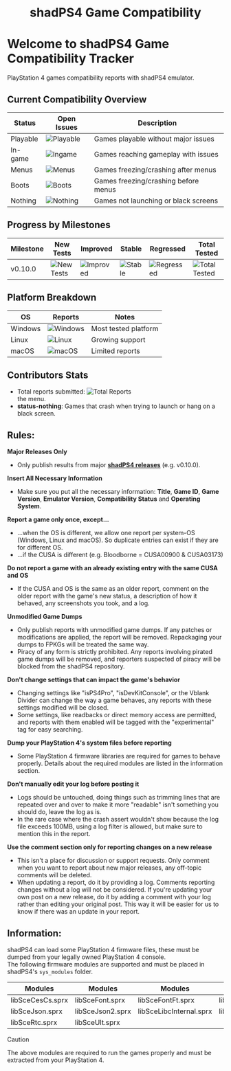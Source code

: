 <h1 align="center">
  <b>shadPS4 Game Compatibility</b>
</h1>

# Welcome to shadPS4 Game Compatibility Tracker

PlayStation 4 games compatibility reports with shadPS4 emulator.

## Current Compatibility Overview

| Status         | Open Issues                                                                                                                   | Description                          |
|----------------|------------------------------------------------------------------------------------------------------------------------------|------------------------------------|
| Playable       | ![Playable](https://img.shields.io/github/issues-search/shadps4-compatibility/shadps4-game-compatibility?query=is%3Aopen+label%3Astatus-playable&style=for-the-badge&color=brightgreen&label=Playable)      | Games playable without major issues      |
| In-game        | ![Ingame](https://img.shields.io/github/issues-search/shadps4-compatibility/shadps4-game-compatibility?query=is%3Aopen+label%3Astatus-ingame&style=for-the-badge&color=yellow&label=Ingame)                   | Games reaching gameplay with issues      |
| Menus          | ![Menus](https://img.shields.io/github/issues-search/shadps4-compatibility/shadps4-game-compatibility?query=is%3Aopen+label%3Astatus-menus&style=for-the-badge&color=orange&label=Menus)                        | Games freezing/crashing after menus       |
| Boots          | ![Boots](https://img.shields.io/github/issues-search/shadps4-compatibility/shadps4-game-compatibility?query=is%3Aopen+label%3Astatus-boots&style=for-the-badge&color=red&label=Boots)                          | Games freezing/crashing before menus      |
| Nothing        | ![Nothing](https://img.shields.io/github/issues-search/shadps4-compatibility/shadps4-game-compatibility?query=is%3Aopen+label%3Astatus-nothing&style=for-the-badge&color=black&label=Nothing)                  | Games not launching or black screens      |

## Progress by Milestones

| Milestone | New Tests                                                                                                                     | Improved                                                                                                                    | Stable                                                                                                                      | Regressed                                                                                                                   | Total Tested                                                                                                               |
|-----------|------------------------------------------------------------------------------------------------------------------------------|----------------------------------------------------------------------------------------------------------------------------|----------------------------------------------------------------------------------------------------------------------------|----------------------------------------------------------------------------------------------------------------------------|----------------------------------------------------------------------------------------------------------------------------|
| v0.10.0   | ![New Tests](https://img.shields.io/github/issues-search/shadps4-compatibility/shadps4-game-compatibility?query=is%3Aopen+label%3Acomp-new+milestone%3Av0.10.0&style=for-the-badge&color=blue&label=New)          | ![Improved](https://img.shields.io/github/issues-search/shadps4-compatibility/shadps4-game-compatibility?query=is%3Aopen+label%3Acomp-improved+milestone%3Av0.10.0&style=for-the-badge&color=green&label=Improved)    | ![Stable](https://img.shields.io/github/issues-search/shadps4-compatibility/shadps4-game-compatibility?query=is%3Aopen+label%3Acomp-stable+milestone%3Av0.10.0&style=for-the-badge&color=gray&label=Stable)    | ![Regressed](https://img.shields.io/github/issues-search/shadps4-compatibility/shadps4-game-compatibility?query=is%3Aopen+label%3Acomp-regression+milestone%3Av0.10.0&style=for-the-badge&color=red&label=Regressed)    | ![Total Tested](https://img.shields.io/github/issues-search/shadps4-compatibility/shadps4-game-compatibility?query=is%3Aopen+milestone%3Av0.10.0&style=for-the-badge&color=orange&label=Total)      |

## Platform Breakdown

| OS      | Reports                                                                                                                   | Notes                     |
|---------|---------------------------------------------------------------------------------------------------------------------------|---------------------------|
| Windows | ![Windows](https://img.shields.io/github/issues-search/shadps4-compatibility/shadps4-game-compatibility?query=is%3Aopen+label%3Aos-windows&style=for-the-badge&color=blue&label=Windows)         | Most tested platform       |
| Linux   | ![Linux](https://img.shields.io/github/issues-search/shadps4-compatibility/shadps4-game-compatibility?query=is%3Aopen+label%3Aos-linux&style=for-the-badge&color=green&label=Linux)                   | Growing support            |
| macOS   | ![macOS](https://img.shields.io/github/issues-search/shadps4-compatibility/shadps4-game-compatibility?query=is%3Aopen+label%3Aos-macos&style=for-the-badge&color=gray&label=macOS)                    | Limited reports            |

## Contributors Stats

- Total reports submitted: ![Total Reports](https://img.shields.io/github/issues/shadps4-compatibility/shadps4-game-compatibility?style=for-the-badge&label=Total+Reports&color=orange)  
 the menu.
- **status-nothing**: Games that crash when trying to launch or hang on a black screen.

## Rules:

**Major Releases Only**
- Only publish results from major [**shadPS4 releases**](https://github.com/shadps4-emu/shadPS4/releases/latest) (e.g. v0.10.0).

**Insert All Necessary Information**
- Make sure you put all the necessary information: **Title**, **Game ID**, **Game Version**, **Emulator Version**, **Compatibility Status** and **Operating System**.

**Report a game only once, except...**
- ...when the OS is different, we allow one report per system-OS (Windows, Linux and macOS). So duplicate entries can exist if they are for different OS.
- ...if the CUSA is different (e.g. Bloodborne = CUSA00900 & CUSA03173)

**Do not report a game with an already existing entry with the same CUSA and OS**
- If the CUSA and OS is the same as an older report, comment on the older report with the game's new status, a description of how it behaved, any screenshots you took, and a log.

**Unmodified Game Dumps**
- Only publish reports with unmodified game dumps. If any patches or modifications are applied, the report will be removed. Repackaging your dumps to FPKGs will be treated the same way.
- Piracy of any form is strictly prohibited. Any reports involving pirated game dumps will be removed, and reporters suspected of piracy will be blocked from the shadPS4 repository.

**Don't change settings that can impact the game's behavior**
- Changing settings like "isPS4Pro", "isDevKitConsole", or the Vblank Divider can change the way a game behaves, any reports with these settings modified will be closed.
- Some settings, like readbacks or direct memory access are permitted, and reports with them enabled will be tagged with the "experimental" tag for easy searching.

**Dump your PlayStation 4's system files before reporting**
- Some PlayStation 4 firmware libraries are required for games to behave properly. Details about the required modules are listed in the information section.

**Don't manually edit your log before posting it**
- Logs should be untouched, doing things such as trimming lines that are repeated over and over to make it more "readable" isn't something you should do, leave the log as is.
- In the rare case where the crash assert wouldn't show because the log file exceeds 100MB, using a log filter is allowed, but make sure to mention this in the report.

**Use the comment section only for reporting changes on a new release**
- This isn't a place for discussion or support requests. Only comment when you want to report about new major releases, any off-topic comments will be deleted.
- When updating a report, do it by providing a log. Comments reporting changes without a log will not be considered. If you're updating your own post on a new release, do it by adding a comment with your log rather than editing your original post. This way it will be easier for us to know if there was an update in your report.

## Information:

shadPS4 can load some PlayStation 4 firmware files, these must be dumped from your legally owned PlayStation 4 console.\
The following firmware modules are supported and must be placed in shadPS4's `sys_modules` folder.

<div align="center">

| Modules                 | Modules                 | Modules                 | Modules                 |  
|-------------------------|-------------------------|-------------------------|-------------------------|  
| libSceCesCs.sprx        | libSceFont.sprx         | libSceFontFt.sprx       | libSceFreeTypeOt.sprx   |
| libSceJson.sprx         | libSceJson2.sprx        | libSceLibcInternal.sprx | libSceNgs2.sprx         |  
| libSceRtc.sprx          | libSceUlt.sprx          |                         |                         |  

</div>

> [!Caution]
> The above modules are required to run the games properly and must be extracted from your PlayStation 4.
